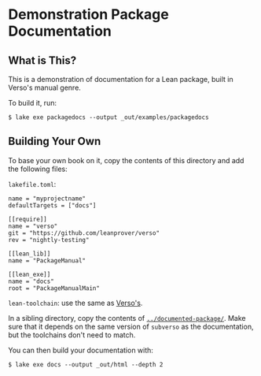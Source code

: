 # Demonstration Package Documentation

## What is This?

This is a demonstration of documentation for a Lean package, built in Verso's manual genre.

To build it, run:
```
$ lake exe packagedocs --output _out/examples/packagedocs
```

## Building Your Own

To base your own book on it, copy the contents of this directory and add the following files:

`lakefile.toml`:

````
name = "myprojectname"
defaultTargets = ["docs"]

[[require]]
name = "verso"
git = "https://github.com/leanprover/verso"
rev = "nightly-testing"

[[lean_lib]]
name = "PackageManual"

[[lean_exe]]
name = "docs"
root = "PackageManualMain"
````

`lean-toolchain`: use the same as [Verso's](../../lean-toolchain).


In a sibling directory, copy the contents of [`../documented-package/`](../documented-package/).
Make sure that it depends on the same version of `subverso` as the documentation, but the toolchains don't need to match.


You can then build your documentation with:
```
$ lake exe docs --output _out/html --depth 2
```
